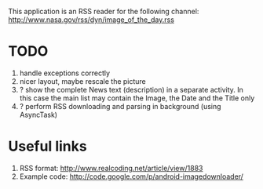 This application is an RSS reader for the following channel:
	http://www.nasa.gov/rss/dyn/image_of_the_day.rss


TODO
====

1. handle exceptions correctly
2. nicer layout, maybe rescale the picture
3. ? show the complete News text (description) in a separate activity. In this case the main list may contain the Image, the Date and the Title only
4. ? perform RSS downloading and parsing in background (using AsyncTask)

Useful links
============

1. RSS format: http://www.realcoding.net/article/view/1883
2. Example code: http://code.google.com/p/android-imagedownloader/


